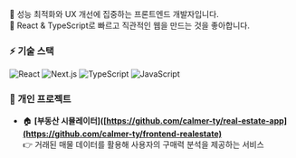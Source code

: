 🚀 성능 최적화와 UX 개선에 집중하는 프론트엔드 개발자입니다.  
📌 React & TypeScript로 빠르고 직관적인 웹을 만드는 것을 좋아합니다.  

### ⚡ 기술 스택
![React](https://img.shields.io/badge/React-61DAFB?style=flat-square&logo=React&logoColor=white)
![Next.js](https://img.shields.io/badge/Next.js-000000?style=flat-square&logo=nextdotjs&logoColor=white)
![TypeScript](https://img.shields.io/badge/TypeScript-3178C6?style=flat-square&logo=TypeScript&logoColor=white)
![JavaScript](https://img.shields.io/badge/JavaScript-F7DF1E?style=flat-square&logo=JavaScript&logoColor=black)

### 🚀 개인 프로젝트
- 🏠 **[부동산 시뮬레이터]([https://github.com/calmer-ty/real-estate-app](https://github.com/calmer-ty/frontend-realestate)**  
  👉 거래된 매물 데이터를 활용해 사용자의 구매력 분석을 제공하는 서비스  
